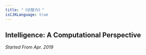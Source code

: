 ```yaml
---
title: "《论智力》"
isCJKLanguage: true
---
```


## Intelligence: A Computational Perspective

_Started From Apr. 2019_